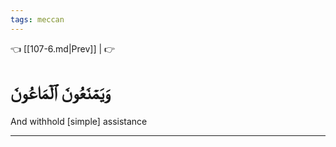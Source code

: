 ```yaml
---
tags: meccan
---
```


👈 [[107-6.md|Prev]] |  👉

# وَيَمۡنَعُونَ ٱلۡمَاعُونَ

And withhold [simple] assistance

---

